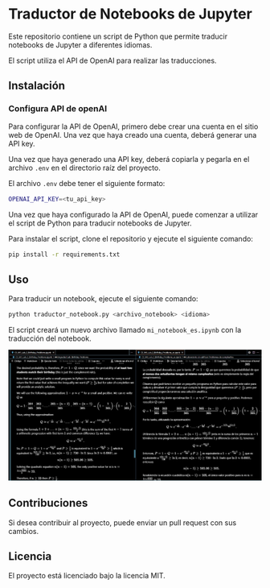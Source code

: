 # Traductor de Notebooks de Jupyter

Este repositorio contiene un script de Python que permite traducir notebooks de Jupyter a diferentes idiomas.

El script utiliza el API de OpenAI para realizar las traducciones.

## Instalación

### Configura API de openAI

Para configurar la API de OpenAI, primero debe crear una cuenta en el sitio web de OpenAI. Una vez que haya creado una cuenta, deberá generar una API key. 

Una vez que haya generado una API key, deberá copiarla y pegarla en el archivo  `.env`  en el directorio raíz del proyecto. 

El archivo  `.env`  debe tener el siguiente formato:

```bash
OPENAI_API_KEY=<tu_api_key>
```

Una vez que haya configurado la API de OpenAI, puede comenzar a utilizar el script de Python para traducir notebooks de Jupyter.

Para instalar el script, clone el repositorio y ejecute el siguiente comando:

```bash
pip install -r requirements.txt
```
## Uso

Para traducir un notebook, ejecute el siguiente comando:

```bash
python traductor_notebook.py <archivo_notebook> <idioma>
```

El script creará un nuevo archivo llamado `mi_notebook_es.ipynb` con la traducción del notebook.

<img src="traduccion_2.jpeg">



## Contribuciones

Si desea contribuir al proyecto, puede enviar un pull request con sus cambios.

## Licencia

El proyecto está licenciado bajo la licencia MIT.